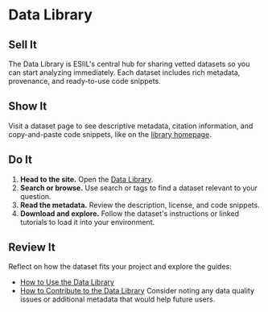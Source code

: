 # Data Library

## Sell It
The Data Library is ESIIL's central hub for sharing vetted datasets so you can
start analyzing immediately. Each dataset includes rich metadata, provenance,
and ready-to-use code snippets.

## Show It
Visit a dataset page to see descriptive metadata, citation information, and
copy-and-paste code snippets, like on the
[library homepage](https://cu-esiil.github.io/data-library/).

## Do It
1. **Head to the site.** Open the
   [Data Library](https://cu-esiil.github.io/data-library/).
2. **Search or browse.** Use search or tags to find a dataset relevant to your
   question.
3. **Read the metadata.** Review the description, license, and code snippets.
4. **Download and explore.** Follow the dataset's instructions or linked
   tutorials to load it into your environment.

## Review It
Reflect on how the dataset fits your project and explore the guides:
- [How to Use the Data Library](how-to-use.md)
- [How to Contribute to the Data Library](how-to-contribute.md)
Consider noting any data quality issues or additional metadata that would help
future users.

